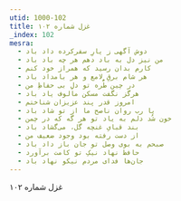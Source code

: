 ```yaml
---
utid: 1000-102
title: غزل شماره ۱۰۲
_index: 102
mesra:
  - دوش آگهی ز یارِ سفرکرده داد باد
  - من نیز دل به باد دهم هر چه باد باد
  - کارم بدان رسید که همراز خود کنم
  - هر شام برقِ لامع و هر بامداد باد
  - در چین طُّره تو دلِ بی حفاظِ من
  - هرگز نگفت مسکن مالوف یاد باد
  - امروز قدر پند عزیزان شناختم
  - یا رب روان ناصح ما از تو شاد باد
  - خون شُد دلم به یاد تو هر گه که در چمن
  - بند قبایِ غنچه گل، می‌گشاد باد
  - از دست رفته بود وجود ضعیف من
  - صبحم به بوی وصل تو جان باز داد باد
  - حافظ نهاد نیکِ تو کامت برآورد
  - جان‌ها فدای مردم نیکو نهاد باد
---
```

غزل شماره ۱۰۲
